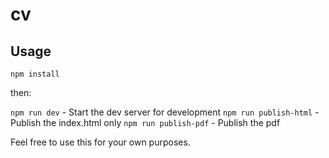 # cv

## Usage

`npm install` 

then:

`npm run dev` - Start the dev server for development
`npm run publish-html` - Publish the index.html only
`npm run publish-pdf` - Publish the pdf 

Feel free to use this for your own purposes. 

